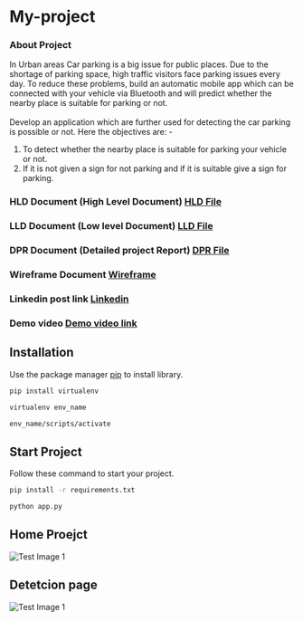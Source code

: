 # My-project

### About Project

In Urban areas Car parking is a big issue for public places. Due to the shortage of parking space, high traffic visitors face parking issues every day. To reduce these problems, build an automatic mobile app which can be connected with your vehicle via Bluetooth and will predict whether the nearby place is suitable for parking or not.
<br><br>
Develop an application which are further used for detecting the car parking is possible or not.
Here the objectives are: -<br>
1.	To detect whether the nearby place is suitable for parking your vehicle or not.<br>
2.	If it is not given a sign for not parking and if it is suitable give a sign for parking.<br>


### HLD Document (High Level Document) [HLD File](https://drive.google.com/file/d/1pE68-XNwCAAhiltDfX0FXwup81mPiBvy/view?usp=sharing) 
### LLD Document (Low level Document) [LLD File](https://drive.google.com/file/d/1DYwkqEJtD3aJkNodfqU1S1cHZV55SbQ9/view?usp=sharing) 
### DPR Document (Detailed project Report) [DPR File](https://drive.google.com/file/d/1FfcjMEV4jZuo9ZPmsmJH_KUGSLiVBU7Q/view?usp=sharing) 
### Wireframe Document [Wireframe](https://drive.google.com/file/d/1HdUumrT5XRbBzjwCHBACAY2ZZoTu2uj1/view?usp=sharing)
### Linkedin post link [Linkedin](https://www.linkedin.com/posts/jayprakashbind_python-datascience-machinelearning-activity-6913792616874618880-85Xj?utm_source=linkedin_share&utm_medium=member_desktop_web) 

### Demo video [Demo video link](https://drive.google.com/file/d/1fXi64PSjmIG92mPVpTVILaIfwazYAPi0/view?usp=sharing) 

## Installation

Use the package manager [pip](https://pip.pypa.io/en/stable/) to install library.

```bash
pip install virtualenv
```
```bash
virtualenv env_name
```
```bash
env_name/scripts/activate
```
## Start Project

Follow these command to start your project.

```bash
pip install -r requirements.txt
```
```bash
python app.py
```
## Home Proejct

![Test Image 1](https://github.com/codejay411/My-project/blob/main/Screenshot%20(123).png)

## Detetcion page

![Test Image 1](https://github.com/codejay411/My-project/blob/main/Screenshot%20(129).png)
